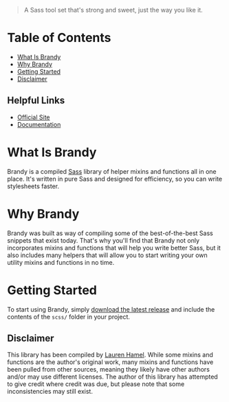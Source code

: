 > A Sass tool set that's strong and sweet, just the way you like it.

# Table of Contents

- [What Is Brandy](#what-is-brandy)
- [Why Brandy](#why-brandy)
- [Getting Started](#getting-started)
- [Disclaimer](#disclaimer)

## Helpful Links

- [Official Site](//laurenhamel.github.io/brandy)
- [Documentation](//laurenhamel.github.io/brandy/docs)

# What Is Brandy

Brandy is a compiled [Sass](//sass-lang.com) library of helper mixins and functions all in one place. It's written in pure Sass and designed for efficiency, so you can write stylesheets faster.

# Why Brandy

Brandy was built as way of compiling some of the best-of-the-best Sass snippets that exist today. That's why you'll find that Brandy not only incorporates mixins and functions that will help you write better Sass, but it also includes many helpers that will allow you to start writing your own utility mixins and functions in no time.

# Getting Started

To start using Brandy, simply [download the latest release](/releases/latest) and include the contents of the `scss/` folder in your project.

## Disclaimer
This library has been compiled by [Lauren Hamel](www.laurenhamel.me). While some mixins and functions are the author's original work, many mixins and functions have been pulled from other sources, meaning they likely have other authors and/or may use different licenses. The author of this library has attempted to give credit where credit was due, but please note that some inconsistencies may still exist. 